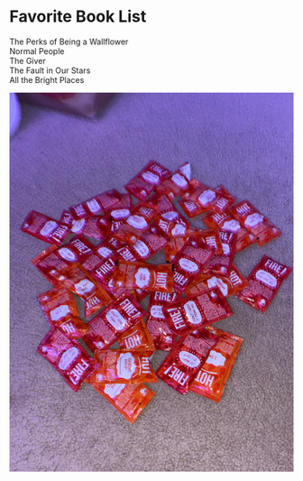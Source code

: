 # <h1>Favorite Book List</h1>
<p>The Perks of Being a Wallflower<br>
Normal People<br>
The Giver<br>
The Fault in Our Stars<br>
All the Bright Places</p>

![taco bell hot sauce](images/Tacobell_sauce.jpg)



